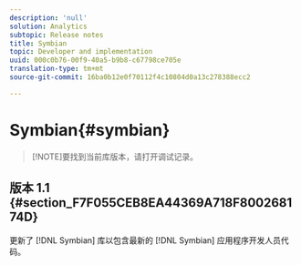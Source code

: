 ```yaml
---
description: 'null'
solution: Analytics
subtopic: Release notes
title: Symbian
topic: Developer and implementation
uuid: 000c0b76-00f9-40a5-b9b8-c67798ce705e
translation-type: tm+mt
source-git-commit: 16ba0b12e0f70112f4c10804d0a13c278388ecc2

---
```



# Symbian{#symbian}

> [!NOTE]要找到当前库版本，请打开调试记录。

## 版本 1.1 {#section_F7F055CEB8EA44369A718F800268174D}

更新了 [!DNL Symbian] 库以包含最新的 [!DNL Symbian] 应用程序开发人员代码。
